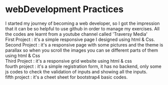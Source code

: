 # webDevelopment Practices
I started my journey of becoming a web developer, so I got  the impression that it can be so helpful to use github in order to manage my exercises. All the codes are learnt from a youtube channel called 'Traversy Media'
<br/>
First Project : it's a simple responsive page I designed using html & Css.
<br/>
Second Project : it's a responsive page with some pictures and the theme is parallax so when you scroll the images you can se different parts of them using html & Css
<br/>
Third Project : it's a responsive grid website using html & css
<br/>
fourth project : it's a simple registration form, it has no backend, only some js codes to check the validation of inputs and showing all the inputs.
<br/>
fifth project : it's a cheet sheet for bootstrap4 basic codes.
